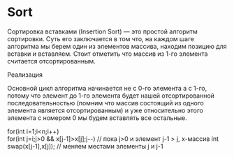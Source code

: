 # Sort
Сортировка вставками (Insertion Sort) — это простой алгоритм сортировки. Суть его заключается в том что, на каждом шаге алгоритма мы берем один из элементов массива, находим позицию для вставки и вставляем. Стоит отметить что массив из 1-го элемента считается отсортированным.

Реализация

Основной цикл алгоритма начинается не с 0-го элемента а с 1-го, потому что элемент до 1-го элемента будет нашей отсортированной последовательностью (помним что массив состоящий из одного элемента является отсортированным) и уже относительно этого элемента с номером 0 мы будем вставлять все остальные.

for(int i=1;i<n;i++)     
	for(int j=i;j>0 && x[j-1]>x[j];j--) // пока j>0 и элемент j-1 > j, x-массив int
			swap(x[j-1],x[j]);        // меняем местами элементы j и j-1
